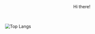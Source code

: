<div align="center">
  Hi there! <br />
</div>

<div align="center>
  
![Anurag's github stats](https://github-readme-stats.vercel.app/api?username=SnippetSH)  
  <br />
  
![Top Langs](https://github-readme-stats.vercel.app/api/top-langs/?username=SnippetSH&layout=compact)  

</div>

<!--
**SnippetSH/SnippetSH** is a ✨ _special_ ✨ repository because its `README.md` (this file) appears on your GitHub profile.

Here are some ideas to get you started:

- 🔭 I’m currently working on ...
- 🌱 I’m currently learning ...
- 👯 I’m looking to collaborate on ...
- 🤔 I’m looking for help with ...
- 💬 Ask me about ...
- 📫 How to reach me: ...
- 😄 Pronouns: ...
- ⚡ Fun fact: ...
-->
